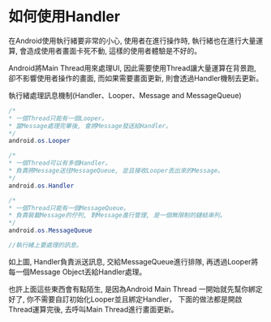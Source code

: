 # 如何使用Handler

在Android使用執行緒要非常的小心,
使用者在進行操作時, 執行緒也在進行大量運算,
會造成使用者畫面卡死不動, 這樣的使用者體驗是不好的。

Android將Main Thread用來處理UI,
因此需要使用Thread讓大量運算在背景跑, 卻不影響使用者操作的畫面,
而如果需要畫面更新, 則會透過Handler機制去更新。

執行緒處理訊息機制(Handler、Looper、Message and MessageQueue)

```java
/*
* 一個Thread只能有一個Looper。
* 當Message處理完畢後, 會將Message發送給Handler。
*/
android.os.Looper

/*
* 一個Thread可以有多個Handler。
* 負責將Message送往MessageQueue, 並且接收Looper丟出來的Message。
*/
android.os.Handler

/*
* 一個Thread只能有一個MessageQueue。
* 負責裝載Message的佇列, 對Message進行管理, 是一個無限制的鏈結串列。
*/
android.os.MessageQueue

//執行緒上要處理的訊息。
```

如上圖, Handler負責派送訊息, 交給MessageQueue進行排隊, 
再透過Looper將每一個Message Object丟給Handler處理。

也許上面這些東西會有點陌生, 是因為Android Main Thread 一開始就先幫你綁定好了,
你不需要自訂初始化Looper並且綁定Handler，
下面的做法都是開啟Thread運算完後, 去呼叫Main Thread進行畫面更新。